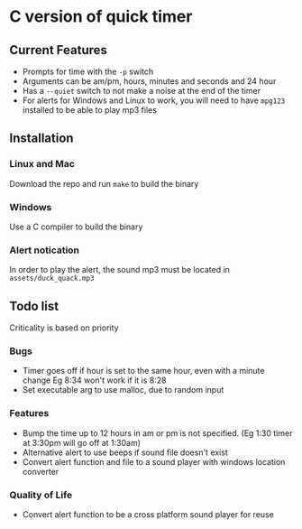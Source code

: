 # C version of quick timer

## Current Features
- Prompts for time with the `-p` switch
- Arguments can be am/pm, hours, minutes and seconds and 24 hour
- Has a `--quiet` switch to not make a noise at the end of the timer
- For alerts for Windows and Linux to work, you will need to have `mpg123`
  installed to be able to play mp3 files

## Installation
### Linux and Mac
Download the repo and run `make` to build the binary

### Windows
Use a C compiler to build the binary

### Alert notication
In order to play the alert, the sound mp3 must be located in
`assets/duck_quack.mp3`

##  Todo list
Criticality is based on priority
### Bugs
- Timer goes off if hour is set to the same hour, even with a minute change Eg
  8:34 won't work if it is 8:28
- Set executable arg to use malloc, due to random input

### Features
- Bump the time up to 12 hours in am or pm is not specified.
  (Eg 1:30 timer at 3:30pm will go off at 1:30am)
- Alternative alert to use beeps if sound file doesn't exist
- Convert alert function and file to a sound player with windows location
  converter

### Quality of Life
- Convert alert function to be a cross platform sound player for reuse

